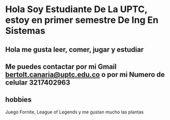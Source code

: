 # Hola Soy Estudiante De La UPTC, estoy en primer semestre De Ing En Sistemas



## Hola me gusta leer, comer, jugar y estudiar




## Me puedes contactar por mi Gmail bertolt.canaria@uptc.edu.co o por mi Numero de celular 3217402963


## hobbies
Juego Fornite, League of Legends y me gustan mucho las plantas
